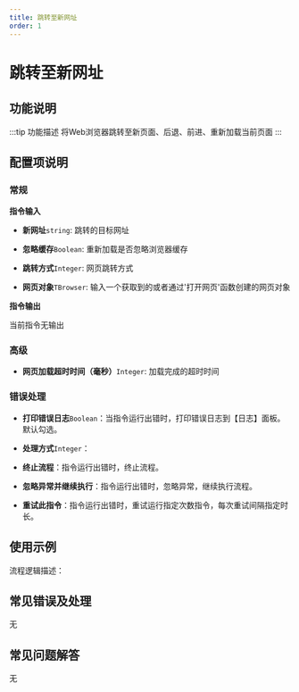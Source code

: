 ```yaml
---
title: 跳转至新网址
order: 1
---
```


# 跳转至新网址

## 功能说明

:::tip 功能描述
将Web浏览器跳转至新页面、后退、前进、重新加载当前页面
:::

## 配置项说明

### 常规

**指令输入**

- **新网址**`string`: 跳转的目标网址

- **忽略缓存**`Boolean`: 重新加载是否忽略浏览器缓存

- **跳转方式**`Integer`: 网页跳转方式

- **网页对象**`TBrowser`: 输入一个获取到的或者通过'打开网页'函数创建的网页对象


**指令输出**

当前指令无输出

### 高级

- **网页加载超时时间（毫秒）**`Integer`: 加载完成的超时时间

### 错误处理

- **打印错误日志**`Boolean`：当指令运行出错时，打印错误日志到【日志】面板。默认勾选。

- **处理方式**`Integer`：

 - **终止流程**：指令运行出错时，终止流程。

 - **忽略异常并继续执行**：指令运行出错时，忽略异常，继续执行流程。

 - **重试此指令**：指令运行出错时，重试运行指定次数指令，每次重试间隔指定时长。

## 使用示例

流程逻辑描述：

## 常见错误及处理

无

## 常见问题解答

无

